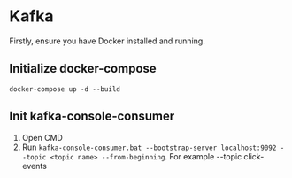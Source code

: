 # Kafka
Firstly, ensure you have Docker installed and running.
## Initialize docker-compose
`docker-compose up -d --build`

## Init kafka-console-consumer
1. Open CMD
2. Run `kafka-console-consumer.bat --bootstrap-server localhost:9092 --topic <topic name> --from-beginning`. For example --topic click-events